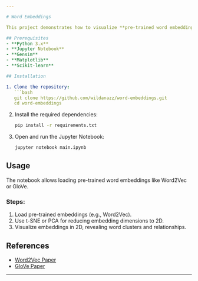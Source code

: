 ```yaml
---

# Word Embeddings

This project demonstrates how to visualize **pre-trained word embeddings** (Word2Vec, GloVe). Word embeddings capture semantic relationships between words by representing them as vectors in a high-dimensional space. The project provides tools for dimensionality reduction and 2D visualization.

## Prerequisites
- **Python 3.x**
- **Jupyter Notebook**
- **Gensim**
- **Matplotlib**
- **Scikit-learn**

## Installation

1. Clone the repository:
   ```bash
   git clone https://github.com/wildanazz/word-embeddings.git
   cd word-embeddings
   ```

2. Install the required dependencies:
   ```bash
   pip install -r requirements.txt
   ```

3. Open and run the Jupyter Notebook:
   ```bash
   jupyter notebook main.ipynb
   ```

## Usage

The notebook allows loading pre-trained word embeddings like Word2Vec or GloVe.

### Steps:
1. Load pre-trained embeddings (e.g., Word2Vec).
2. Use t-SNE or PCA for reducing embedding dimensions to 2D.
3. Visualize embeddings in 2D, revealing word clusters and relationships.

## References

- [Word2Vec Paper](https://arxiv.org/abs/1301.3781)
- [GloVe Paper](https://nlp.stanford.edu/pubs/glove.pdf)

---
```

